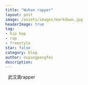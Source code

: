 ```yaml
---
title: "Wuhan rapper"
layout: post
image: /assets/images/markdown.jpg
headerImage: true
tag:
- hip hop
- rap
- freestyle
star: false
category: blog
author: ouyangpengfei
description: 
---
```

 
武汉滴rapper
